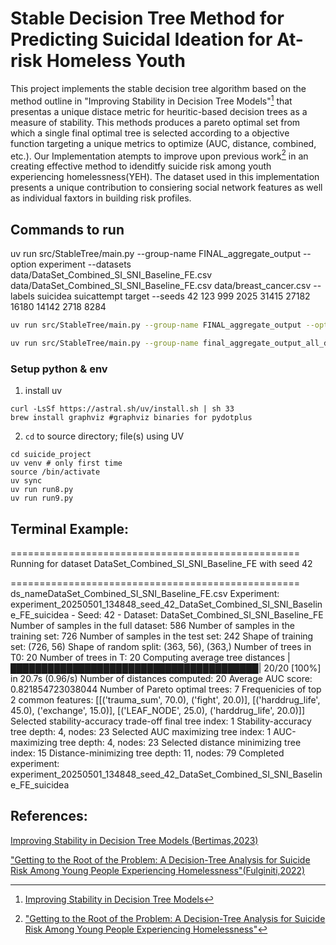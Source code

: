 # Stable Decision Tree Method for Predicting Suicidal Ideation for At-risk Homeless Youth

This project implements the stable decision tree algorithm based on the method outline in "Improving Stability in Decision Tree Models"[^1] that presentas a unique distace metric for heuritic-based decision trees as a measure of stability. This methods produces a pareto optimal set from which a single final optimal tree is selected according to a objective function targeting a unique metrics to optimize (AUC, distance, combined, etc.). Our Implementation atempts to improve upon previous work[^2] in an creating effective method to idenditfy suicide risk among youth experiencing homelessness(YEH). The dataset used in this implementation presents a unique contribution to consiering social network features as well as individual faxtors in building risk profiles.


[^1]: [Improving Stability in Decision Tree Models](https://arxiv.org/abs/2305.17299)

[^2]:["Getting to the Root of the Problem: A Decision-Tree Analysis for Suicide Risk Among Young People Experiencing Homelessness"](https://doi.org/10.1086/715211)

## Commands to run
uv run src/StableTree/main.py --group-name FINAL_aggregate_output --option experiment --datasets data/DataSet_Combined_SI_SNI_Baseline_FE.csv data/DataSet_Combined_SI_SNI_Baseline_FE.csv data/breast_cancer.csv --labels suicidea suicattempt target --seeds 42  123  999  2025  31415  27182  16180  14142  2718  8284

```bash
uv run src/StableTree/main.py --group-name FINAL_aggregate_output --option experiment --datasets data/DataSet_Combined_SI_SNI_Baseline_FE.csv data/DataSet_Combined_SI_SNI_Baseline_FE.csv data/breast_cancer.csv --labels suicidea suicattempt target

uv run src/StableTree/main.py --group-name final_aggregate_output_all_datasets --option plot --datasets data/DataSet_Combined_SI_SNI_Baseline_FE.csv data/breast_cancer.csv     
```


### Setup python & env

1. install uv
```
curl -LsSf https://astral.sh/uv/install.sh | sh 33 
brew install graphviz #graphviz binaries for pydotplus
```

2. `cd` to source directory; file(s) using UV
```
cd suicide_project
uv venv # only first time
source /bin/activate
uv sync
uv run run8.py
uv run run9.py
```


  ## Terminal Example:
==================================================
Running for dataset DataSet_Combined_SI_SNI_Baseline_FE with seed 42

==================================================
ds_nameDataSet_Combined_SI_SNI_Baseline_FE.csv
Experiment: experiment_20250501_134848_seed_42_DataSet_Combined_SI_SNI_Baseline_FE_suicidea - Seed: 42 - Dataset: DataSet_Combined_SI_SNI_Baseline_FE
Number of samples in the full dataset: 586
Number of samples in the training set: 726
Number of samples in the test set: 242
Shape of training set: (726, 56)
Shape of random split: (363, 56), (363,)
Number of trees in T0: 20
Number of trees in T: 20
Computing average tree distances |████████████████████████████████████████| 20/20 [100%] in 20.7s (0.96/s) 
Number of distances computed: 20
Average AUC score: 0.821854723038044
Number of Pareto optimal trees: 7
Frequenicies of top 2 common features: [[('trauma_sum', 70.0), ('fight', 20.0)], [('harddrug_life', 45.0), ('exchange', 15.0)], [('LEAF_NODE', 25.0), ('harddrug_life', 20.0)]]
Selected stability-accuracy trade-off final tree index: 1
Stability-accuracy tree depth: 4, nodes: 23
Selected AUC maximizing tree index: 1
AUC-maximizing tree depth: 4, nodes: 23
Selected distance minimizing tree index: 15
Distance-minimizing tree depth: 11, nodes: 79
Completed experiment: experiment_20250501_134848_seed_42_DataSet_Combined_SI_SNI_Baseline_FE_suicidea

## References:
[Improving Stability in Decision Tree Models (Bertimas,2023)](https://arxiv.org/abs/2305.17299)

["Getting to the Root of the Problem: A Decision-Tree Analysis for Suicide Risk Among Young People Experiencing Homelessness"(Fulginiti,2022)](https://doi.org/10.1086/715211)